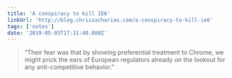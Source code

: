 ```yaml
---
title: 'A conspiracy to kill IE6'
linkUrl: 'http://blog.chriszacharias.com/a-conspiracy-to-kill-ie6'
tags: ['notes'] 
date: '2019-05-03T17:31:40.880Z'
---
```

> “Their fear was that by showing preferential treatment to Chrome, we might prick the ears of European regulators already on the lookout for any anti-competitive behavior.” 